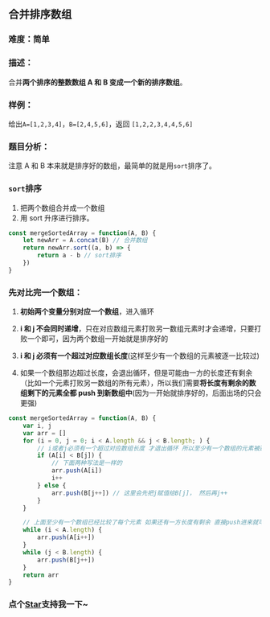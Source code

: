 ## 合并排序数组

### 难度：简单

### 描述：

合并**两个排序的整数数组 A 和 B 变成一个新的排序数组**。

### 样例：

给出`A=[1,2,3,4]`，`B=[2,4,5,6]`，返回 `[1,2,2,3,4,4,5,6]`

### 题目分析：

注意 A 和 B 本来就是排序好的数组，最简单的就是用`sort`排序了。

### `sort`排序

1. 把两个数组合并成一个数组
2. 用 sort 升序进行排序。

```js
const mergeSortedArray = function(A, B) {
	let newArr = A.concat(B) // 合并数组
	return newArr.sort((a, b) => {
		return a - b // sort排序
	})
}
```

### 先对比完一个数组：

1. **初始两个变量分别对应一个数组**，进入循环

2. **i 和 j 不会同时递增**，只在对应数组元素打败另一数组元素时才会递增，只要打败一个即可，因为两个数组一开始就是排序好的

3. **i 和 j 必须有一个超过对应数组长度**(这样至少有一个数组的元素被逐一比较过)

4. 如果一个数组那边超过长度，会退出循环，但是可能由一方的长度还有剩余（比如一个元素打败另一数组的所有元素），所以我们需要**将长度有剩余的数组剩下的元素全都 push 到新数组中**(因为一开始就排序好的，后面出场的只会更强)

```js
const mergeSortedArray = function(A, B) {
	var i, j
	var arr = []
	for (i = 0, j = 0; i < A.length && j < B.length; ) {
		// i或者j必须有一个超过对应数组长度 才退出循环 所以至少有一个数组的元素被逐一比较
		if (A[i] < B[j]) {
			// 下面两种写法是一样的
			arr.push(A[i])
			i++
		} else {
			arr.push(B[j++]) // 这里会先把j赋值给B[j]， 然后再j++
		}
	}

	// 上面至少有一个数组已经比较了每个元素 如果还有一方长度有剩余 直接push进来就可以(AB一开始就是排序好的数组)
	while (i < A.length) {
		arr.push(A[i++])
	}
	while (j < B.length) {
		arr.push(B[j++])
	}
	return arr
}
```

<!-- 特殊字符串：用于修改/删除markdown的结尾提示语-->

### 点个[Star](https://github.com/OBKoro1/Brush_algorithm)支持我一下~
